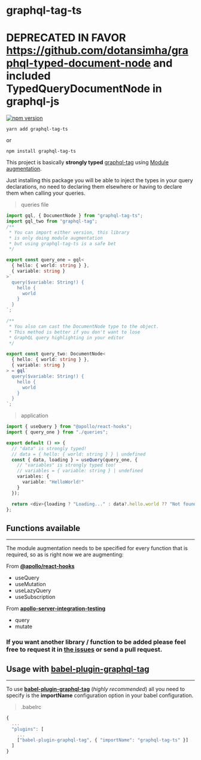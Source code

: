 # graphql-tag-ts

# DEPRECATED IN FAVOR https://github.com/dotansimha/graphql-typed-document-node and included TypedQueryDocumentNode in graphql-js

[![npm version](https://badge.fury.io/js/graphql-tag-ts.svg)](https://badge.fury.io/js/graphql-tag-ts)

```shell
yarn add graphql-tag-ts
```

or

```shell
npm install graphql-tag-ts
```

This project is basically **strongly typed** [graphql-tag](https://github.com/apollographql/graphql-tag) using [Module augmentation](https://www.typescriptlang.org/docs/handbook/declaration-merging.html).

Just installing this package you will be able to inject the types in your query declarations, no need to declaring them elsewhere or having to declare them when calling your queries.

> queries file

```typescript
import gql, { DocumentNode } from "graphql-tag-ts";
import gql_two from "graphql-tag";
/**
 * You can import either version, this library
 * is only doing module augmentation
 * but using graphql-tag-ts is a safe bet
 */

export const query_one = gql<
  { hello: { world: string } },
  { variable: string }
>`
  query($variable: String!) {
    hello {
      world
    }
  }
`;

/**
 * You also can cast the DocumentNode type to the object.
 * This method is better if you don't want to lose
 * GraphQL query highlighting in your editor
 */

export const query_two: DocumentNode<
  { hello: { world: string } },
  { variable: string }
> = gql`
  query($variable: String!) {
    hello {
      world
    }
  }
`;
```

> application

```typescript
import { useQuery } from "@apollo/react-hooks";
import { query_one } from "./queries";

export default () => {
  // "data" is strongly typed!
  // data = { hello: { world: string } } | undefined
  const { data, loading } = useQuery(query_one, {
    // "variables" is strongly typed too!
    // variables = { variable: string } | undefined
    variables: {
      variable: "HelloWorld!"
    }
  });

  return <div>{loading ? "Loading..." : data?.hello.world ?? "Not found"}</div>;
};
```

## Functions available

---

The module augmentation needs to be specified for every function that is required, so as is right now we are augmenting:

From [**@apollo/react-hooks**](https://www.npmjs.com/package/@apollo/react-hooks)

- useQuery
- useMutation
- useLazyQuery
- useSubscription

From [**apollo-server-integration-testing**](https://github.com/zapier/apollo-server-integration-testing)

- query
- mutate

### If you want another library / function to be added please feel free to request it in [the issues](https://github.com/PabloSzx/graphql-tag-ts/issues) or send a pull request.

## Usage with [babel-plugin-graphql-tag](https://github.com/gajus/babel-plugin-graphql-tag)

---

To use [**babel-plugin-graphql-tag**](https://github.com/gajus/babel-plugin-graphql-tag) (_highly recommended_) all you need to specify is the **importName** configuration option in your babel configuration.

> .babelrc

```javascript
{
  ...
  "plugins": [
    ...
    ["babel-plugin-graphql-tag", { "importName": "graphql-tag-ts" }]
  ]
}

```
